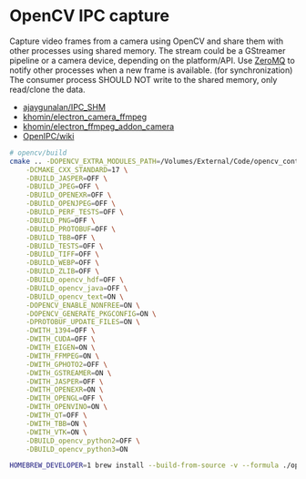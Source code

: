 # OpenCV IPC capture

Capture video frames from a camera using OpenCV and share them with other processes using shared memory.
The stream could be a GStreamer pipeline or a camera device, depending on the platform/API.
Use [ZeroMQ](https://zeromq.org/) to notify other processes when a new frame is available. (for synchronization)
The consumer process SHOULD NOT write to the shared memory, only read/clone the data.

- [ajaygunalan/IPC_SHM](https://github.com/ajaygunalan/IPC_SHM)
- [khomin/electron_camera_ffmpeg](https://github.com/khomin/electron_camera_ffmpeg)
- [khomin/electron_ffmpeg_addon_camera](https://github.com/khomin/electron_ffmpeg_addon_camera)
- [OpenIPC/wiki](https://github.com/OpenIPC/wiki/blob/master/en/faq.md)

```bash
# opencv/build
cmake .. -DOPENCV_EXTRA_MODULES_PATH=/Volumes/External/Code/opencv_contrib/modules/ \
    -DCMAKE_CXX_STANDARD=17 \
    -DBUILD_JASPER=OFF \
    -DBUILD_JPEG=OFF \
    -DBUILD_OPENEXR=OFF \
    -DBUILD_OPENJPEG=OFF \
    -DBUILD_PERF_TESTS=OFF \
    -DBUILD_PNG=OFF \
    -DBUILD_PROTOBUF=OFF \
    -DBUILD_TBB=OFF \
    -DBUILD_TESTS=OFF \
    -DBUILD_TIFF=OFF \
    -DBUILD_WEBP=OFF \
    -DBUILD_ZLIB=OFF \
    -DBUILD_opencv_hdf=OFF \
    -DBUILD_opencv_java=OFF \
    -DBUILD_opencv_text=ON \
    -DOPENCV_ENABLE_NONFREE=ON \
    -DOPENCV_GENERATE_PKGCONFIG=ON \
    -DPROTOBUF_UPDATE_FILES=ON \
    -DWITH_1394=OFF \
    -DWITH_CUDA=OFF \
    -DWITH_EIGEN=ON \
    -DWITH_FFMPEG=ON \
    -DWITH_GPHOTO2=OFF \
    -DWITH_GSTREAMER=ON \
    -DWITH_JASPER=OFF \
    -DWITH_OPENEXR=ON \
    -DWITH_OPENGL=OFF \
    -DWITH_OPENVINO=ON \
    -DWITH_QT=OFF \
    -DWITH_TBB=ON \
    -DWITH_VTK=ON \
    -DBUILD_opencv_python2=OFF \
    -DBUILD_opencv_python3=ON
```

```bash
HOMEBREW_DEVELOPER=1 brew install --build-from-source -v --formula ./opencv.rb
```
